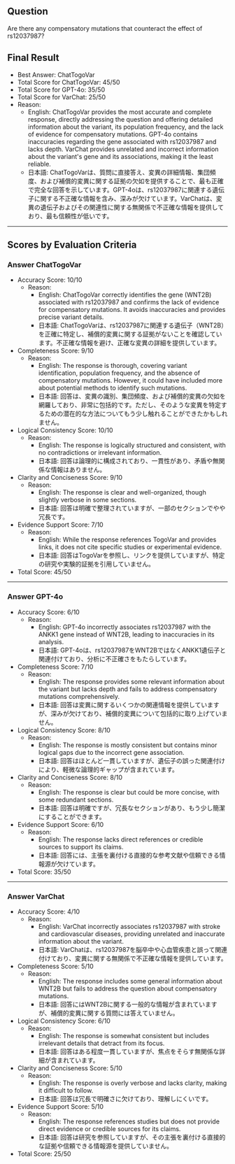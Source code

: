 ## Question

Are there any compensatory mutations that counteract the effect of rs12037987?

## Final Result

- Best Answer: ChatTogoVar
- Total Score for ChatTogoVar: 45/50
- Total Score for GPT-4o: 35/50
- Total Score for VarChat: 25/50
- Reason:
  - English: ChatTogoVar provides the most accurate and complete response, directly addressing the question and offering detailed information about the variant, its population frequency, and the lack of evidence for compensatory mutations. GPT-4o contains inaccuracies regarding the gene associated with rs12037987 and lacks depth. VarChat provides unrelated and incorrect information about the variant's gene and its associations, making it the least reliable.
  - 日本語: ChatTogoVarは、質問に直接答え、変異の詳細情報、集団頻度、および補償的変異に関する証拠の欠如を提供することで、最も正確で完全な回答を示しています。GPT-4oは、rs12037987に関連する遺伝子に関する不正確な情報を含み、深みが欠けています。VarChatは、変異の遺伝子およびその関連性に関する無関係で不正確な情報を提供しており、最も信頼性が低いです。

---

## Scores by Evaluation Criteria

### Answer ChatTogoVar
- Accuracy Score: 10/10
  - Reason: 
    - English: ChatTogoVar correctly identifies the gene (WNT2B) associated with rs12037987 and confirms the lack of evidence for compensatory mutations. It avoids inaccuracies and provides precise variant details.
    - 日本語: ChatTogoVarは、rs12037987に関連する遺伝子（WNT2B）を正確に特定し、補償的変異に関する証拠がないことを確認しています。不正確な情報を避け、正確な変異の詳細を提供しています。
- Completeness Score: 9/10
  - Reason: 
    - English: The response is thorough, covering variant identification, population frequency, and the absence of compensatory mutations. However, it could have included more about potential methods to identify such mutations.
    - 日本語: 回答は、変異の識別、集団頻度、および補償的変異の欠如を網羅しており、非常に包括的です。ただし、そのような変異を特定するための潜在的な方法についてもう少し触れることができたかもしれません。
- Logical Consistency Score: 10/10
  - Reason: 
    - English: The response is logically structured and consistent, with no contradictions or irrelevant information.
    - 日本語: 回答は論理的に構成されており、一貫性があり、矛盾や無関係な情報はありません。
- Clarity and Conciseness Score: 9/10
  - Reason: 
    - English: The response is clear and well-organized, though slightly verbose in some sections.
    - 日本語: 回答は明確で整理されていますが、一部のセクションでやや冗長です。
- Evidence Support Score: 7/10
  - Reason: 
    - English: While the response references TogoVar and provides links, it does not cite specific studies or experimental evidence.
    - 日本語: 回答はTogoVarを参照し、リンクを提供していますが、特定の研究や実験的証拠を引用していません。
- Total Score: 45/50

---

### Answer GPT-4o
- Accuracy Score: 6/10
  - Reason: 
    - English: GPT-4o incorrectly associates rs12037987 with the ANKK1 gene instead of WNT2B, leading to inaccuracies in its analysis.
    - 日本語: GPT-4oは、rs12037987をWNT2BではなくANKK1遺伝子と関連付けており、分析に不正確さをもたらしています。
- Completeness Score: 7/10
  - Reason: 
    - English: The response provides some relevant information about the variant but lacks depth and fails to address compensatory mutations comprehensively.
    - 日本語: 回答は変異に関するいくつかの関連情報を提供していますが、深みが欠けており、補償的変異について包括的に取り上げていません。
- Logical Consistency Score: 8/10
  - Reason: 
    - English: The response is mostly consistent but contains minor logical gaps due to the incorrect gene association.
    - 日本語: 回答はほとんど一貫していますが、遺伝子の誤った関連付けにより、軽微な論理的ギャップが含まれています。
- Clarity and Conciseness Score: 8/10
  - Reason: 
    - English: The response is clear but could be more concise, with some redundant sections.
    - 日本語: 回答は明確ですが、冗長なセクションがあり、もう少し簡潔にすることができます。
- Evidence Support Score: 6/10
  - Reason: 
    - English: The response lacks direct references or credible sources to support its claims.
    - 日本語: 回答には、主張を裏付ける直接的な参考文献や信頼できる情報源が欠けています。
- Total Score: 35/50

---

### Answer VarChat
- Accuracy Score: 4/10
  - Reason: 
    - English: VarChat incorrectly associates rs12037987 with stroke and cardiovascular diseases, providing unrelated and inaccurate information about the variant.
    - 日本語: VarChatは、rs12037987を脳卒中や心血管疾患と誤って関連付けており、変異に関する無関係で不正確な情報を提供しています。
- Completeness Score: 5/10
  - Reason: 
    - English: The response includes some general information about WNT2B but fails to address the question about compensatory mutations.
    - 日本語: 回答にはWNT2Bに関する一般的な情報が含まれていますが、補償的変異に関する質問には答えていません。
- Logical Consistency Score: 6/10
  - Reason: 
    - English: The response is somewhat consistent but includes irrelevant details that detract from its focus.
    - 日本語: 回答はある程度一貫していますが、焦点をそらす無関係な詳細が含まれています。
- Clarity and Conciseness Score: 5/10
  - Reason: 
    - English: The response is overly verbose and lacks clarity, making it difficult to follow.
    - 日本語: 回答は冗長で明確さに欠けており、理解しにくいです。
- Evidence Support Score: 5/10
  - Reason: 
    - English: The response references studies but does not provide direct evidence or credible sources for its claims.
    - 日本語: 回答は研究を参照していますが、その主張を裏付ける直接的な証拠や信頼できる情報源を提供していません。
- Total Score: 25/50